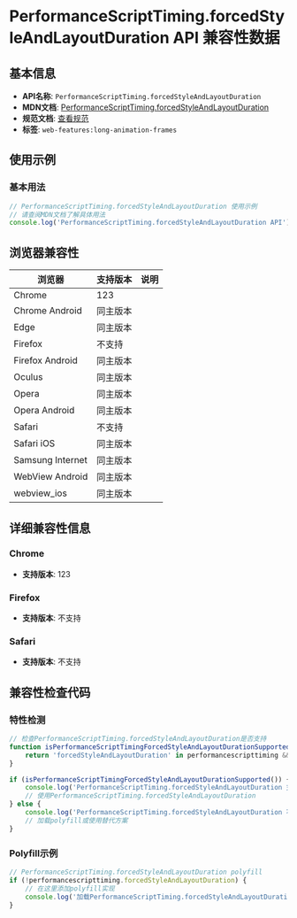 # PerformanceScriptTiming.forcedStyleAndLayoutDuration API 兼容性数据

## 基本信息

- **API名称**: `PerformanceScriptTiming.forcedStyleAndLayoutDuration`
- **MDN文档**: [PerformanceScriptTiming.forcedStyleAndLayoutDuration](https://developer.mozilla.org/docs/Web/API/PerformanceScriptTiming/forcedStyleAndLayoutDuration)
- **规范文档**: [查看规范](https://w3c.github.io/long-animation-frames/#dom-performancescripttiming-forcedstyleandlayoutduration)
- **标签**: `web-features:long-animation-frames`

## 使用示例

### 基本用法

```javascript
// PerformanceScriptTiming.forcedStyleAndLayoutDuration 使用示例
// 请查阅MDN文档了解具体用法
console.log('PerformanceScriptTiming.forcedStyleAndLayoutDuration API');
```

## 浏览器兼容性

| 浏览器 | 支持版本 | 说明 |
|--------|----------|------|
| Chrome | 123 |  |
| Chrome Android | 同主版本 |  |
| Edge | 同主版本 |  |
| Firefox | 不支持 |  |
| Firefox Android | 同主版本 |  |
| Oculus | 同主版本 |  |
| Opera | 同主版本 |  |
| Opera Android | 同主版本 |  |
| Safari | 不支持 |  |
| Safari iOS | 同主版本 |  |
| Samsung Internet | 同主版本 |  |
| WebView Android | 同主版本 |  |
| webview_ios | 同主版本 |  |

## 详细兼容性信息

### Chrome

- **支持版本**: 123

### Firefox

- **支持版本**: 不支持

### Safari

- **支持版本**: 不支持

## 兼容性检查代码

### 特性检测

```javascript
// 检查PerformanceScriptTiming.forcedStyleAndLayoutDuration是否支持
function isPerformanceScriptTimingForcedStyleAndLayoutDurationSupported() {
    return 'forcedStyleAndLayoutDuration' in performancescripttiming && typeof performancescripttiming.forcedStyleAndLayoutDuration === 'function';
}

if (isPerformanceScriptTimingForcedStyleAndLayoutDurationSupported()) {
    console.log('PerformanceScriptTiming.forcedStyleAndLayoutDuration 支持');
    // 使用PerformanceScriptTiming.forcedStyleAndLayoutDuration
} else {
    console.log('PerformanceScriptTiming.forcedStyleAndLayoutDuration 不支持，需要polyfill');
    // 加载polyfill或使用替代方案
}
```

### Polyfill示例

```javascript
// PerformanceScriptTiming.forcedStyleAndLayoutDuration polyfill
if (!performancescripttiming.forcedStyleAndLayoutDuration) {
    // 在这里添加polyfill实现
    console.log('加载PerformanceScriptTiming.forcedStyleAndLayoutDuration polyfill');
}
```

